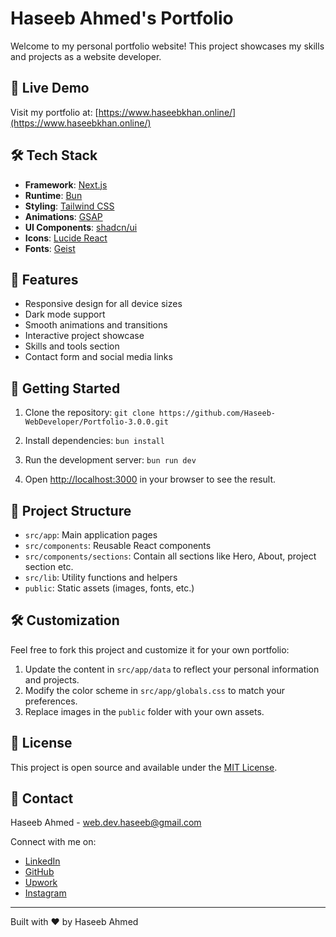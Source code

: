 # Haseeb Ahmed's Portfolio

Welcome to my personal portfolio website! This project showcases my skills and projects as a website developer.

## 🚀 Live Demo

Visit my portfolio at: [https://www.haseebkhan.online/](https://www.haseebkhan.online/)

## 🛠 Tech Stack

- **Framework**: [Next.js](https://nextjs.org/)
- **Runtime**: [Bun](https://bun.sh/)
- **Styling**: [Tailwind CSS](https://tailwindcss.com/)
- **Animations**: [GSAP](https://greensock.com/gsap/)
- **UI Components**: [shadcn/ui](https://ui.shadcn.com/)
- **Icons**: [Lucide React](https://lucide.dev/)
- **Fonts**: [Geist](https://vercel.com/font)

## 🌟 Features

- Responsive design for all device sizes
- Dark mode support
- Smooth animations and transitions
- Interactive project showcase
- Skills and tools section
- Contact form and social media links

## 🚀 Getting Started

1. Clone the repository:   ```
   git clone https://github.com/Haseeb-WebDeveloper/Portfolio-3.0.0.git   ```

2. Install dependencies:   ```
   bun install   ```

3. Run the development server:   ```
   bun run dev   ```

4. Open [http://localhost:3000](http://localhost:3000) in your browser to see the result.

## 📁 Project Structure

- `src/app`: Main application pages
- `src/components`: Reusable React components
- `src/components/sections`: Contain all sections like Hero, About, project section etc.
- `src/lib`: Utility functions and helpers
- `public`: Static assets (images, fonts, etc.)

## 🛠 Customization

Feel free to fork this project and customize it for your own portfolio:

1. Update the content in `src/app/data` to reflect your personal information and projects.
2. Modify the color scheme in `src/app/globals.css` to match your preferences.
3. Replace images in the `public` folder with your own assets.

## 📄 License

This project is open source and available under the [MIT License](LICENSE).

## 🤝 Contact

Haseeb Ahmed - [web.dev.haseeb@gmail.com](mailto:web.dev.haseeb@gmail.com)

Connect with me on:
- [LinkedIn](https://pk.linkedin.com/in/haseeb-ahmed-raza-khan)
- [GitHub](https://github.com/Haseeb-WebDeveloper/)
- [Upwork](https://www.upwork.com/freelancers/~01b8c927b6fa311757)
- [Instagram](https://www.instagram.com/haseeb.ahmed.raza.khan/)

---

Built with ❤️ by Haseeb Ahmed
